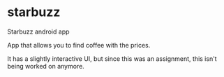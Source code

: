 # starbuzz
Starbuzz android app

App that allows you to find coffee with the prices.

It has a slightly interactive UI, but since this was an assignment, this isn't being worked on anymore.
